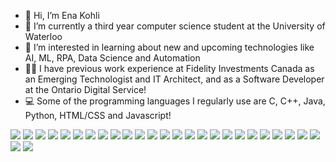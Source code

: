 - 👋 Hi, I’m Ena Kohli
- 🌱 I’m currently a third year computer science student at the University of Waterloo
- 👀 I’m interested in learning about new and upcoming technologies like AI, ML, RPA, Data Science and Automation
- 👩‍🎓 I have previous work experience at Fidelity Investments Canada as an Emerging Technologist and IT Architect, and as a Software Developer at the Ontario Digital Service!
- 💻 Some of the programming languages I regularly use are C, C++, Java, Python, HTML/CSS and Javascript!

![](https://img.shields.io/badge/OS-macOS-informational?style=flat&logo=<LOGO_NAME>&logoColor=white&color=blue)
![](https://img.shields.io/badge/OS-Windows-informational?style=flat&logo=<LOGO_NAME>&logoColor=white&color=blue)
![](https://img.shields.io/badge/Code-C++-informational?style=flat&logo=<LOGO_NAME>&logoColor=white&color=2bbc8a)
![](https://img.shields.io/badge/Code-Java-informational?style=flat&logo=<LOGO_NAME>&logoColor=white&color=2bbc8a)
![](https://img.shields.io/badge/Code-JavaFX-informational?style=flat&logo=<LOGO_NAME>&logoColor=white&color=2bbc8a)
![](https://img.shields.io/badge/Code-Kotlin-informational?style=flat&logo=<LOGO_NAME>&logoColor=white&color=2bbc8a)
![](https://img.shields.io/badge/Code-Python-informational?style=flat&logo=<LOGO_NAME>&logoColor=white&color=2bbc8a)
![](https://img.shields.io/badge/Code-HTML-informational?style=flat&logo=<LOGO_NAME>&logoColor=white&color=2bbc8a)
![](https://img.shields.io/badge/Code-CSS-informational?style=flat&logo=<LOGO_NAME>&logoColor=white&color=2bbc8a)
![](https://img.shields.io/badge/Code-Javascript-informational?style=flat&logo=<LOGO_NAME>&logoColor=white&color=2bbc8a)
![](https://img.shields.io/badge/Code-JQuery-informational?style=flat&logo=<LOGO_NAME>&logoColor=white&color=2bbc8a)
![](https://img.shields.io/badge/Code-JSON-informational?style=flat&logo=<LOGO_NAME>&logoColor=white&color=2bbc8a)
![](https://img.shields.io/badge/Code-AJAX-informational?style=flat&logo=<LOGO_NAME>&logoColor=white&color=2bbc8a)
![](https://img.shields.io/badge/Code-React-informational?style=flat&logo=<LOGO_NAME>&logoColor=white&color=2bbc8a)
![](https://img.shields.io/badge/Code-SQL-informational?style=flat&logo=<LOGO_NAME>&logoColor=white&color=2bbc8a)
![](https://img.shields.io/badge/Platform-J2EE-informational?style=flat&logo=<LOGO_NAME>&logoColor=white&color=purple)
![](https://img.shields.io/badge/Editor-Vim-informational?style=flat&logo=<LOGO_NAME>&logoColor=white&color=red)
![](https://img.shields.io/badge/Editor-IntelliJ-informational?style=flat&logo=<LOGO_NAME>&logoColor=white&color=red)
![](https://img.shields.io/badge/Editor-AndroidStudio-informational?style=flat&logo=<LOGO_NAME>&logoColor=white&color=red)
![](https://img.shields.io/badge/TextEditor-VSCode-informational?style=flat&logo=<LOGO_NAME>&logoColor=white&color=red)
![](https://img.shields.io/badge/TextEditor-Eclipse-informational?style=flat&logo=<LOGO_NAME>&logoColor=white&color=red)
![](https://img.shields.io/badge/Tools-AWS-informational?style=flat&logo=<LOGO_NAME>&logoColor=white&color=pink)
![](https://img.shields.io/badge/Tools-Figma-informational?style=flat&logo=<LOGO_NAME>&logoColor=white&color=pink)
![](https://img.shields.io/badge/Tools-Git-informational?style=flat&logo=<LOGO_NAME>&logoColor=white&color=pink)
![](https://img.shields.io/badge/Tools-Drupal-informational?style=flat&logo=<LOGO_NAME>&logoColor=white&color=pink)
![](https://img.shields.io/badge/Tools-Miro-informational?style=flat&logo=<LOGO_NAME>&logoColor=white&color=pink)
![](https://img.shields.io/badge/Tools-Miro-informational?style=flat&logo=<LOGO_NAME>&logoColor=white&color=orange)

<!---
enakohli/enakohli is a ✨ special ✨ repository because its `README.md` (this file) appears on your GitHub profile.
You can click the Preview link to take a look at your changes.
--->
